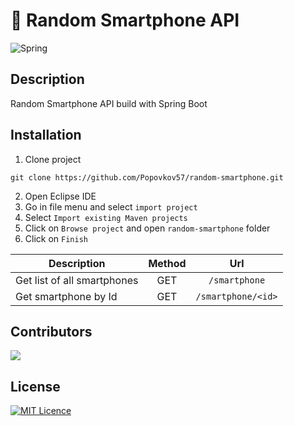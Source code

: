 # 📱 Random Smartphone API
![Spring](https://img.shields.io/badge/spring-%236DB33F.svg?style=for-the-badge&logo=spring&logoColor=white)

## Description

Random Smartphone API build with Spring Boot

## Installation
1. Clone project
```
git clone https://github.com/Popovkov57/random-smartphone.git
```
2. Open Eclipse IDE
3. Go in file menu and select `import project`
4. Select ` Import existing Maven projects ` 
5. Click on `Browse project` and open `random-smartphone` folder
6. Click on `Finish`

| Description  | Method | Url |
| ------------- |:-------------:|:-------------:|
| Get list of all smartphones | GET | `/smartphone` |
| Get smartphone by Id | GET | `/smartphone/<id>` |

## Contributors
<a href="https://github.com/Popovkov57/random-smartphone/graphs/contributors">
  <img src="https://contrib.rocks/image?repo=Popovkov57/random-smartphone" />
</a>

## License
[![MIT Licence](https://img.shields.io/npm/l/dikkenek-quotes.svg)]()
